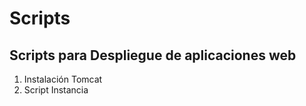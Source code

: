 # Scripts
## Scripts para Despliegue de aplicaciones web

1. Instalación Tomcat
2. Script Instancia
